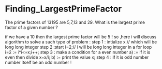 # Finding_LargestPrimeFactor
The prime factors of 13195 are 5,7,13 and 29. What is the largest prime factor of a given number ? 


if we have a 10 then the largest prime factor will be 5 ! so ,here i will discuss algorithm to solve a such type of problem : 
step 1 : intialize x // which will be long long integer 
step 2 :start i=2;// i will be long long integer in a for loop i=2 := i*i<=x;i++;
step 3 : make a condition for a even number 
          a) := if it is even then divide x=x/i;
          b) := print the value x;
 step 4 :  if it is odd number number itself be an odd number !
